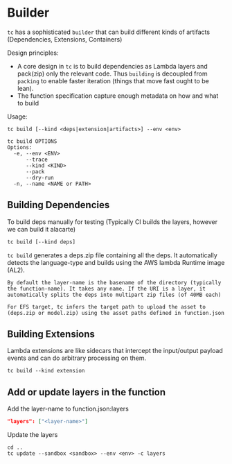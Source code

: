 # Builder

<!-- toc -->

`tc` has a sophisticated `builder` that can build different kinds of artifacts (Dependencies, Extensions, Containers)

Design principles:
- A core design in `tc` is to build dependencies as Lambda layers and pack(zip) only the relevant code. Thus `building` is decoupled from `packing` to enable faster iteration (things that move fast ought to be lean).
- The function specification capture enough metadata on how and what to build

Usage:

```
tc build [--kind <deps|extension|artifacts>] --env <env>

tc build OPTIONS
Options:
  -e, --env <ENV>
      --trace
      --kind <KIND>
      --pack
	  --dry-run
  -n, --name <NAME or PATH>
```

## Building Dependencies

To build deps manually for testing (Typically CI builds the layers, however we can build it alacarte)

```sh
tc build [--kind deps]
```
`tc build` generates a deps.zip file containing all the deps. It automatically detects the language-type and builds using the AWS lambda Runtime image (AL2).

```admonish info
By default the layer-name is the basename of the directory (typically the function-name). It takes any name. If the URI is a layer, it automatically splits the deps into multipart zip files (of 40MB each)
````

```admonish info
For EFS target, tc infers the target path to upload the asset to (deps.zip or model.zip) using the asset paths defined in function.json
```

## Building Extensions

Lambda extensions are like sidecars that intercept the input/output payload events and can do arbitrary processing on them.

```
tc build --kind extension
```

## Add or update layers in the function

Add the layer-name to function.json:layers

```json
"layers": ["<layer-name>"]
```

Update the layers

```
cd ..
tc update --sandbox <sandbox> --env <env> -c layers
```

